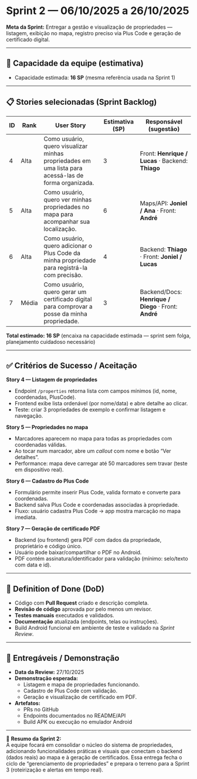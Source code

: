 # Sprint 2 — 06/10/2025 a 26/10/2025

**Meta da Sprint:** Entregar a gestão e visualização de propriedades — listagem, exibição no mapa, registro preciso via Plus Code e geração de certificado digital.

---

## 🧩 Capacidade da equipe (estimativa)
- Capacidade estimada: **16 SP** (mesma referência usada na Sprint 1)

---

## 📋 Stories selecionadas (Sprint Backlog)

| ID | Rank | User Story | Estimativa (SP) | Responsável (sugestão) |
|----|------|------------|-----------------|-------------------------|
| 4  | Alta | Como usuário, quero visualizar minhas propriedades em uma lista para acessá-las de forma organizada. | 3 | Front: **Henrique / Lucas** · Backend: **Thiago** |
| 5  | Alta | Como usuário, quero ver minhas propriedades no mapa para acompanhar sua localização. | 6 | Maps/API: **Joniel / Ana** · Front: **André** |
| 6  | Alta | Como usuário, quero adicionar o Plus Code da minha propriedade para registrá-la com precisão. | 4 | Backend: **Thiago** · Front: **Joniel / Lucas** |
| 7  | Média | Como usuário, quero gerar um certificado digital para comprovar a posse da minha propriedade. | 3 | Backend/Docs: **Henrique / Diego** · Front: **André** |

**Total estimado:** **16 SP** (encaixa na capacidade estimada — sprint sem folga, planejamento cuidadoso necessário)

---

## ✅ Critérios de Sucesso / Aceitação

**Story 4 — Listagem de propriedades**
- Endpoint `/properties` retorna lista com campos mínimos (id, nome, coordenadas, PlusCode).  
- Frontend exibe lista ordenável (por nome/data) e abre detalhe ao clicar.  
- Teste: criar 3 propriedades de exemplo e confirmar listagem e navegação.

**Story 5 — Propriedades no mapa**
- Marcadores aparecem no mapa para todas as propriedades com coordenadas válidas.  
- Ao tocar num marcador, abre um *callout* com nome e botão “Ver detalhes”.  
- Performance: mapa deve carregar até 50 marcadores sem travar (teste em dispositivo real).

**Story 6 — Cadastro do Plus Code**
- Formulário permite inserir Plus Code, valida formato e converte para coordenadas.  
- Backend salva Plus Code e coordenadas associadas à propriedade.  
- Fluxo: usuário cadastra Plus Code → app mostra marcação no mapa imediata.

**Story 7 — Geração de certificado PDF**
- Backend (ou frontend) gera PDF com dados da propriedade, proprietário e código único.  
- Usuário pode baixar/compartilhar o PDF no Android.  
- PDF contém assinatura/identificador para validação (mínimo: selo/texto com data e id).

---

## 🧾 Definition of Done (DoD)

- Código com **Pull Request** criado e descrição completa.  
- **Revisão de código** aprovada por pelo menos um revisor.  
- **Testes manuais** executados e validados.  
- **Documentação** atualizada (endpoints, telas ou instruções).  
- Build Android funcional em ambiente de teste e validado na *Sprint Review*.

---

## 🎯 Entregáveis / Demonstração

- **Data da Review:** 27/10/2025  
- **Demonstração esperada:**  
  - Listagem e mapa de propriedades funcionando.  
  - Cadastro de Plus Code com validação.  
  - Geração e visualização de certificado em PDF.  
- **Artefatos:**  
  - PRs no GitHub  
  - Endpoints documentados no README/API  
  - Build APK ou execução no emulador Android

---

📌 **Resumo da Sprint 2:**  
A equipe focará em consolidar o núcleo do sistema de propriedades, adicionando funcionalidades práticas e visuais que conectam o backend (dados reais) ao mapa e à geração de certificados. Essa entrega fecha o ciclo de “gerenciamento de propriedades” e prepara o terreno para a Sprint 3 (roteirização e alertas em tempo real).
